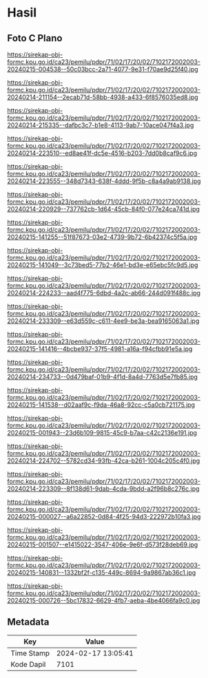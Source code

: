 # Hasil

## Foto C Plano

https://sirekap-obj-formc.kpu.go.id/ca23/pemilu/pdpr/71/02/17/20/02/7102172002003-20240215-004538--50c03bcc-2a71-4077-9e31-f70ae9d25f40.jpg

https://sirekap-obj-formc.kpu.go.id/ca23/pemilu/pdpr/71/02/17/20/02/7102172002003-20240214-211154--2ecab71d-58bb-4938-a433-6f8576035ed8.jpg

https://sirekap-obj-formc.kpu.go.id/ca23/pemilu/pdpr/71/02/17/20/02/7102172002003-20240214-215335--dafbc3c7-b1e8-4113-9ab7-10ace047f4a3.jpg

https://sirekap-obj-formc.kpu.go.id/ca23/pemilu/pdpr/71/02/17/20/02/7102172002003-20240214-223510--ed8ae41f-dc5e-4516-b203-7dd0b8caf9c6.jpg

https://sirekap-obj-formc.kpu.go.id/ca23/pemilu/pdpr/71/02/17/20/02/7102172002003-20240214-223555--348d7343-638f-4ddd-9f5b-c8a4a9ab9138.jpg

https://sirekap-obj-formc.kpu.go.id/ca23/pemilu/pdpr/71/02/17/20/02/7102172002003-20240214-220929--737762cb-1d64-45cb-84f0-077e24ca741d.jpg

https://sirekap-obj-formc.kpu.go.id/ca23/pemilu/pdpr/71/02/17/20/02/7102172002003-20240215-141255--51f87673-03e2-4739-9b72-6b42374c5f5a.jpg

https://sirekap-obj-formc.kpu.go.id/ca23/pemilu/pdpr/71/02/17/20/02/7102172002003-20240215-141049--3c73bed5-77b2-46e1-bd3e-e65ebc5fc9d5.jpg

https://sirekap-obj-formc.kpu.go.id/ca23/pemilu/pdpr/71/02/17/20/02/7102172002003-20240214-224233--aad4f775-6dbd-4a2c-ab66-244d091f488c.jpg

https://sirekap-obj-formc.kpu.go.id/ca23/pemilu/pdpr/71/02/17/20/02/7102172002003-20240214-233309--e63d559c-c611-4ee9-be3a-bea9165063a1.jpg

https://sirekap-obj-formc.kpu.go.id/ca23/pemilu/pdpr/71/02/17/20/02/7102172002003-20240215-141416--4bcbe937-37f5-4981-a16a-f94cfbb91e5a.jpg

https://sirekap-obj-formc.kpu.go.id/ca23/pemilu/pdpr/71/02/17/20/02/7102172002003-20240214-234733--0d479baf-01b9-4f1d-8a4d-7763d5e7fb85.jpg

https://sirekap-obj-formc.kpu.go.id/ca23/pemilu/pdpr/71/02/17/20/02/7102172002003-20240215-141538--d02aaf9c-f9da-46a8-92cc-c5a0cb721175.jpg

https://sirekap-obj-formc.kpu.go.id/ca23/pemilu/pdpr/71/02/17/20/02/7102172002003-20240215-001943--23d6b109-9815-45c9-b7aa-c42c2136e191.jpg

https://sirekap-obj-formc.kpu.go.id/ca23/pemilu/pdpr/71/02/17/20/02/7102172002003-20240214-224702--5782cd34-93fb-42ca-b261-1004c205c4f0.jpg

https://sirekap-obj-formc.kpu.go.id/ca23/pemilu/pdpr/71/02/17/20/02/7102172002003-20240214-223309--8f138d61-9dab-4cda-9bdd-a2f96b8c276c.jpg

https://sirekap-obj-formc.kpu.go.id/ca23/pemilu/pdpr/71/02/17/20/02/7102172002003-20240215-000027--a6a22852-0d84-4f25-94d3-222972b10fa3.jpg

https://sirekap-obj-formc.kpu.go.id/ca23/pemilu/pdpr/71/02/17/20/02/7102172002003-20240215-001507--e1415022-3547-406e-9e6f-d573f28deb69.jpg

https://sirekap-obj-formc.kpu.go.id/ca23/pemilu/pdpr/71/02/17/20/02/7102172002003-20240215-140831--1332bf2f-c135-449c-8694-9a9867ab36c1.jpg

https://sirekap-obj-formc.kpu.go.id/ca23/pemilu/pdpr/71/02/17/20/02/7102172002003-20240215-000726--5bc17832-6629-4fb7-aeba-4be4066fa9c0.jpg


## Metadata

| Key        | Value               |
| ---------- | ------------------- |
| Time Stamp | 2024-02-17 13:05:41 |
| Kode Dapil | 7101                |



